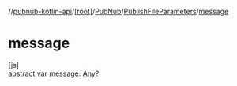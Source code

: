 //[pubnub-kotlin-api](../../../../index.md)/[[root]](../../index.md)/[PubNub](../index.md)/[PublishFileParameters](index.md)/[message](message.md)

# message

[js]\
abstract var [message](message.md): [Any](https://kotlinlang.org/api/core/kotlin-stdlib/kotlin/-any/index.html)?
